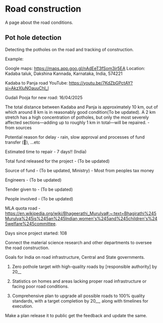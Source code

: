 # Road construction 

A page about the road conditions.

## Pot hole detection 

Detecting the potholes on the road and tracking of construction.

Example:

Google maps: https://maps.app.goo.gl/nAdEeT3fSom3ir5EA
Location: Kadaba taluk, Dakshina Kannada, Karnataka, India, 574221

Kadaba to Panja road
YouTube: https://youtu.be/7KdZbGPctAY?si=AkzXluNOauuChI_l

Gudali Pooja for new road: 16/04/2025

The total distance between Kadaba and Panja is approximately 10 km, out of which around 8 km is in reasonably good condition(To be updated). A 2 km stretch has a high concentration of potholes, but only the most severely affected sections—adding up to roughly 1 km in total—will be repaired. - from sources 

Potential reason for delay - rain, slow approval and processes of fund transfer (🤑), ...etc

Estimated time to repair - 7 days!! (India)

Total fund released for the project - (To be updated)

Source of fund - (To be updated, Ministry) - Most from peoples tax money 

Engineers - (To be updated)

Tender given to - (To be updated)

People involved - (To be updated)

MLA quota road - https://en.wikipedia.org/wiki/Bhageerathi_Murulya#:~:text=Bhagirathi%245Murulya%245is%245an%245Indian,women's%245and%245children's%245welfare%245committee.

Days since project started: <!--DAYS_COUNTER-->108<!--/DAYS_COUNTER-->

Connect the material science research and other departments to oversee the road construction.

Goals for India on road infrastructure, Central and State governments.


1. Zero pothole target with high-quality roads by [responsible authority] by 20__

2. Statistics on homes and areas lacking proper road infrastructure or facing poor road conditions.

3. Comprehensive plan to upgrade all possible roads to 100% quality standards, with a target completion by 20__, along with timelines for execution.

Make a plan release it to public get the feedback and update the same.

 


